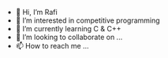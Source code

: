 - 👋 Hi, I’m Rafi
- 👀 I’m interested in competitive programming
- 🌱 I’m currently learning C & C++
- 💞️ I’m looking to collaborate on ...
- 📫 How to reach me ...

<!---
Rafi0301/Rafi0301 is a ✨ special ✨ repository because its `README.md` (this file) appears on your GitHub profile.
You can click the Preview link to take a look at your changes.
--->
